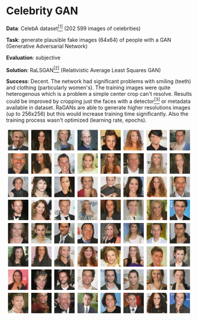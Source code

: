 # Celebrity GAN

__Data__: CelebA dataset[<sup>[1]</sup>](http://mmlab.ie.cuhk.edu.hk/projects/CelebA.html) (202 599 images of celebrities)

__Task__: generate plausible fake images (64x64) of people with a GAN (Generative Adversarial Network)

__Evaluation__: subjective

__Solution__: RaLSGAN[<sup>[2]</sup>](https://arxiv.org/abs/1807.00734) (Relativistic Average Least Squares GAN)

__Success__: Decent. The network had significant problems with smiling (teeth) and clothing (particularly women's). The training images were quite heterogenous which is a problem a simple center crop can't resolve. Results could be improved by cropping just the faces with a detector[<sup>[3]</sup>](https://github.com/ipazc/mtcnn) or metadata available in dataset. RaGANs are able to generate higher resolutions images (up to 256x256) but this would increase training time significantly. Also the training process wasn't optimized (learning rate, epochs).

![](example_output.png)
